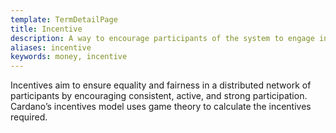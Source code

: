 ```yaml
---
template: TermDetailPage
title: Incentive
description: A way to encourage participants of the system to engage in the network by rewarding them with a return that is proportional to their efforts.
aliases: incentive
keywords: money, incentive
---
```


Incentives aim to ensure equality and fairness in a distributed network of participants by encouraging consistent, active, and strong participation. Cardano’s incentives model uses game theory to calculate the incentives required.